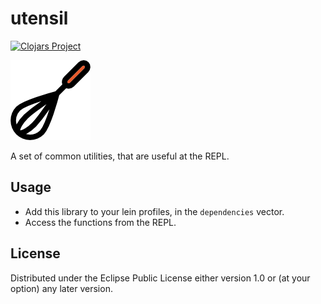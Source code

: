 # utensil

[![Clojars Project](https://img.shields.io/clojars/v/utensil.svg)](https://clojars.org/utensil)

![Utensil icon](/resources/gh/icon.png?raw=true)

A set of common utilities, that are useful at the REPL.

## Usage

- Add this library to your lein profiles, in the `dependencies` vector.
- Access the functions from the REPL.

## License

Distributed under the Eclipse Public License either version 1.0 or (at
your option) any later version.
